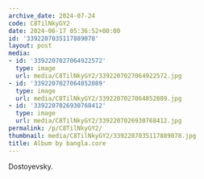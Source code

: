 ```yaml
---
archive_date: 2024-07-24
code: C8TilNkyGY2
date: 2024-06-17 05:36:52+00:00
id: '3392207035117889078'
layout: post
media:
- id: '3392207027064922572'
  type: image
  url: media/C8TilNkyGY2/3392207027064922572.jpg
- id: '3392207027064852089'
  type: image
  url: media/C8TilNkyGY2/3392207027064852089.jpg
- id: '3392207026930768412'
  type: image
  url: media/C8TilNkyGY2/3392207026930768412.jpg
permalink: /p/C8TilNkyGY2/
thumbnail: media/C8TilNkyGY2/3392207035117889078.jpg
title: Album by bangla.core
---
```


Dostoyevsky.